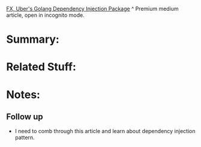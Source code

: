 [FX, Uber's Golang Dependency Injection Package](https://medium.com/@devops-guy/how-to-build-large-golang-applications-using-fx-3ccfac153fc1)
^ Premium medium article, open in incognito mode.
# Summary:
# Related Stuff:
# Notes:
## Follow up
- I need to comb through this article and learn about dependency injection pattern.

